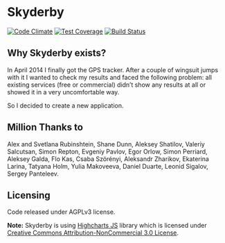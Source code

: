 # Skyderby

[![Code Climate](https://codeclimate.com/github/skyderby/skyderby/badges/gpa.svg)](https://codeclimate.com/github/skyderby/skyderby)
[![Test Coverage](https://codeclimate.com/github/skyderby/skyderby/badges/coverage.svg)](https://codeclimate.com/github/skyderby/skyderby/coverage)
[![Build Status](https://travis-ci.org/skyderby/skyderby.svg?branch=dev)](https://travis-ci.org/skyderby/skyderby)

## Why Skyderby exists?

In April 2014 I finally got the GPS tracker. After a couple of wingsuit jumps with it I wanted to check my results and faced the following problem: all existing services (free or commercial) didn’t show any results at all or showed it in a very uncomfortable way. 

So I decided to create a new application.

## Million Thanks to

Alex and Svetlana Rubinshtein, Shane Dunn, Aleksey Shatilov, Valeriy Salcutsan, Simon Repton, Evgeniy Pavlov, Egor Orlow, Simon Perriard, Aleksey Galda, Flo Kas, Csaba Szörényi, Aleksandr Zharikov, Ekaterina Larina,  Tatyana Holm, Yulia Makoveeva, Daniel Duarte, Leonid Sigalov, Sergey Panteleev.

## Licensing

Code released under AGPLv3 license.

**Note:**
Skyderby is using [Highcharts JS](http://shop.highsoft.com/highcharts.html) library which is licensed under [Creative Commons Attribution-NonCommercial 3.0 License](http://creativecommons.org/licenses/by-nc/3.0/).
